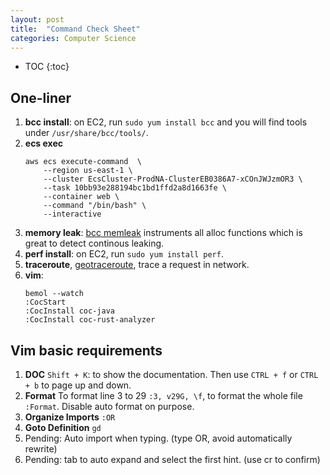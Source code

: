 ```yaml
---
layout: post
title:  "Command Check Sheet"
categories: Computer Science
---
```

* TOC
{:toc}


## One-liner

1. **bcc install**: on EC2, run `sudo yum install bcc` and you will find tools under
`/usr/share/bcc/tools/`.
1. **ecs exec**
    ```
    aws ecs execute-command  \
        --region us-east-1 \
        --cluster EcsCluster-ProdNA-ClusterEB0386A7-xCOnJWJzmOR3 \
        --task 10bb93e288194bc1bd1ffd2a8d1663fe \
        --container web \
        --command "/bin/bash" \
        --interactive
    ```
1. **memory leak**: [bcc memleak][bcc-memleak] instruments all alloc functions which is great
to detect continous leaking.
1. **perf install**: on EC2, run `sudo yum install perf`.
1. **traceroute**, [geotraceroute](https://geotraceroute.com/), trace a request in network.
1. **vim**: 
    ```
    bemol --watch
    :CocStart
    :CocInstall coc-java
    :CocInstall coc-rust-analyzer
    ```





## Vim basic requirements
1. **DOC** `Shift + K`: to show the documentation. Then use `CTRL + f` or `CTRL + b` to page up and down.
1. **Format** To format line 3 to 29 `:3, v29G, \f`, to format the whole file `:Format`. Disable auto format on purpose.
1. **Organize Imports** `:OR`
1. **Goto Definition** `gd`
1. Pending: Auto import when typing. (type OR, avoid automatically rewrite)
1. Pending: tab to auto expand and select the first hint. (use cr to confirm)

[bcc-memleak]: https://github.com/iovisor/bcc/blob/master/tools/memleak_example.txt
